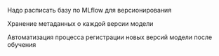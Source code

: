Надо расписать базу по MLflow для версионирования

Хранение метаданных о каждой версии модели

Автоматизация процесса регистрации новых версий модели после обучения

